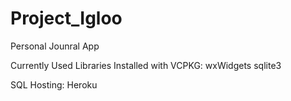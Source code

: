 # Project_Igloo
Personal Jounral App

Currently Used Libraries Installed with VCPKG:
wxWidgets
sqlite3

SQL Hosting:
Heroku

